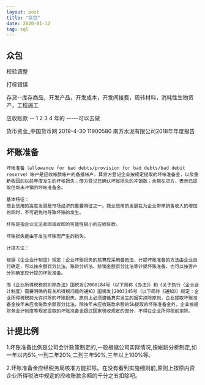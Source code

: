 ```yaml
---
layout: post
title: "众包"
date: 2020-01-12
tag: sql
---
```








## 众包

校验调整

打标错误

存货--库存商品，开发产品，开发成本，开发间接费，周转材料，消耗性生物资产，工程施工

应收账款 -- 1 2 3 4 年的 -----可以去做

货币资金_中国货币网 2019-4-30 11900580 南方水泥有限公司2018年年度报告



## 坏账准备

```saql
坏帐准备（allowance for bad debts/provision for bad debts/bad debit reserve）帐户是应收帐款帐户的备抵帐户，其贷方登记企业按规定提取的坏帐准备金，以及重新收回的以前年度发生的坏帐损失；借方登记已确认坏帐损失的冲销数；余额在贷方，表示已提取但尚未冲销的坏帐准备金。

基本特征：
商业信用的高度发展是市场经济的重要特征之一。商业信用的发展在为企业带来销售收入的增加的同时，不可避免地导致坏账的发生。

坏账是指企业无法收回或收回的可能性极小的应收账款。

坏账损失是由于发生坏账而产生的损失。

计提方法：

根据《企业会计制度》规定：企业坏账损失的核算应采用备抵法，计提坏账准备的方法由企业自行确定，可以按余额百分比法、账龄分析法、赊销金额百分比法等计提坏账准备，也可以按客户分别确定应计提的坏账准备。

而《企业所得税税前扣除办法》国税发[2000]84号（以下简称《办法》）和《关于执行〈企业会计制度〉需要明确的有关所得税问题的通知》国税发[2003]45号（以下简称《通知》）规定：企业所得税税前允许扣除的坏账损失，原则上必须遵循真实发生的据实扣除原则，企业提取坏账准备金按年末应收账款余额百分比法，除按年末应收账款余额的5‰提取的坏账准备金外，企业根据财务会计制度等规定提取的坏账准备金超过国家税收规定的部分，不得在企业所得税前扣除。
```



## 计提比例

1.坏账准备比例是公司会计政策制定的,一般根据公司实际情况,按帐龄分析制定,如一年以内5%,一到二年20%,二到三年50%,三年以上100%等。

2.坏账准备金应经税务局核准方能扣除。在没有看到实施细则前,原则上按原内资企业所得税法中规定的应收账款余额的千分之五扣除吧。



